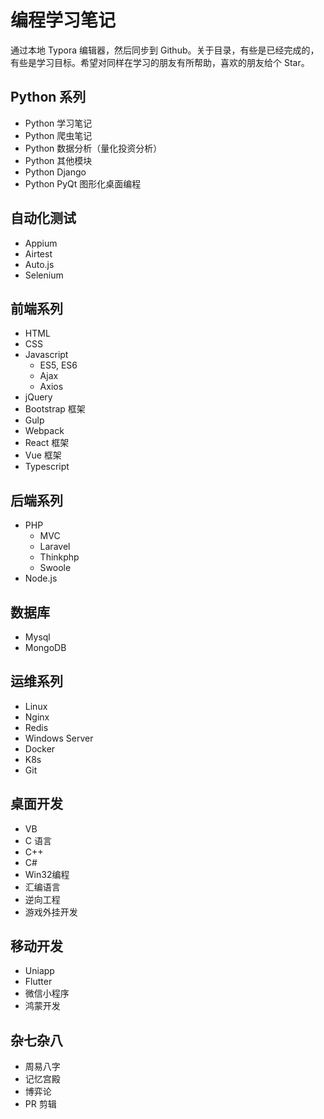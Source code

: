 # 编程学习笔记
通过本地 Typora 编辑器，然后同步到 Github。关于目录，有些是已经完成的，有些是学习目标。希望对同样在学习的朋友有所帮助，喜欢的朋友给个 Star。



## Python 系列

- Python 学习笔记
- Python 爬虫笔记
- Python 数据分析（量化投资分析）
- Python 其他模块
- Python Django
- Python PyQt 图形化桌面编程



## 自动化测试
- Appium
- Airtest
- Auto.js
- Selenium



## 前端系列

- HTML
- CSS
- Javascript
  - ES5, ES6
  - Ajax
  - Axios
- jQuery
- Bootstrap 框架
- Gulp
- Webpack
- React 框架
- Vue 框架
- Typescript



## 后端系列
- PHP
  - MVC
  - Laravel
  - Thinkphp
  - Swoole
- Node.js



## 数据库

- Mysql
- MongoDB



## 运维系列
- Linux
- Nginx
- Redis
- Windows Server
- Docker
- K8s
- Git



## 桌面开发
- VB
- C 语言
- C++
- C#
- Win32编程
- 汇编语言
- 逆向工程
- 游戏外挂开发



## 移动开发

- Uniapp
- Flutter
- 微信小程序
- 鸿蒙开发



## 杂七杂八

- 周易八字
- 记忆宫殿
- 博弈论
- PR 剪辑

